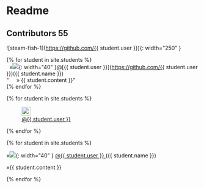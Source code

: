 # Readme 
## Contributors 55

![steam-fish-1](https://github.com/{{ student.user }}){: width="250" }


{% for student in site.students %} <br />
  &nbsp;&nbsp;&#187;<img src="{{ student.image }}">{: width="40" }@[{{ student.user }}](https://github.com/{{ student.user }})({{ student.name }}) <br/> 
  "&nbsp;&nbsp;&nbsp;&nbsp;&nbsp;» {{ student.content }}"<br /> 
{% endfor %}

{% for student in site.students %}     
<figure>   
   <img src="{{ student.image }}" style="width: 23px ;"/>  
   <figcaption>
     <a href="https://github.com/{{ student.user }}">
      @{{ student.user }}
     </a>
  </figcaption>
</figure>    
{% endfor %}
    
{% for student in site.students %} 

<p> »<img src="{{ student.image }}">{: width="40" }
  <a href="https://github.com/{{ student.user }}">
      @{{ student.user }}
  </a>
  ({{ student.name }})</p>
  
<p> »{{ student.content }} </p>
{% endfor %}
